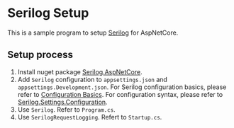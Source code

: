 # Serilog Setup
This is a sample program to setup [Serilog](https://serilog.net/) for AspNetCore.

## Setup process
1. Install nuget package [Serilog.AspNetCore](https://github.com/serilog/serilog-aspnetcore).
2. Add `Serilog` configuration to `appsettings.json` and `appsettings.Development.json`.
For Serilog configuration basics, please refer to [Configuration Basics](https://github.com/serilog/serilog/wiki/Configuration-Basics).
For configuration syntax, please refer to [Serilog.Settings.Configuration](https://github.com/serilog/serilog-settings-configuration).
3. Use `Serilog`.
Refer to `Program.cs`.
4. Use `SerilogRequestLogging`.
Refert to `Startup.cs`.
